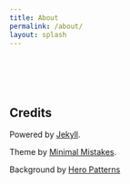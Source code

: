 ```yaml
---
title: About
permalink: /about/
layout: splash
---
```


# &nbsp;

## Credits

Powered by [Jekyll](https://github.com/jekyll).

Theme by [Minimal Mistakes](https://github.com/mmistakes/minimal-mistakes).

Background by [Hero Patterns](https://www.heropatterns.com/)
